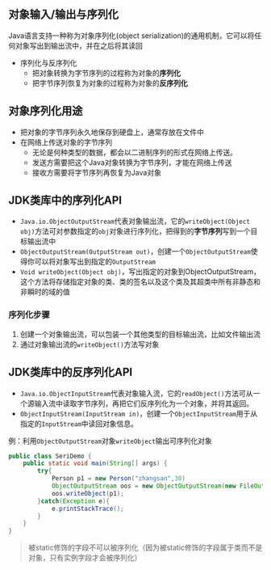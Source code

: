 ## 对象输入/输出与序列化

Java语言支持一种称为对象序列化(object serialization)的通用机制，它可以将任何对象写出到输出流中，并在之后将其读回

- 序列化与反序列化
    - 把对象转换为字节序列的过程称为对象的**序列化**
    - 把字节序列恢复为对象的过程称为对象的**反序列化**

## 对象序列化用途

- 把对象的字节序列永久地保存到硬盘上，通常存放在文件中
- 在网络上传送对象的字节序列
    - 无论是何种类型的数据，都会以二进制序列的形式在网络上传送。
    - 发送方需要把这个Java对象转换为字节序列，才能在网络上传送
    - 接收方需要将字节序列再恢复为Java对象

## JDK类库中的序列化API

- `Java.io.ObjectOutputStream`代表对象输出流，它的`writeObject(Object obj)`方法可对参数指定的`obj`对象进行序列化，把得到的**字节序列**写到一个目标输出流中
- `ObjectOutputStream(OutputStream out)`，创建一个`ObjectOutputStream`使得你可以将对象写出到指定的`OutputStream`
- `Void writeObject(Object obj)`，写出指定的对象到ObjectOutputStream，这个方法将存储指定对象的类、类的签名以及这个类及其超类中所有非静态和非瞬时的域的值

### 序列化步骤

1. 创建一个对象输出流，可以包装一个其他类型的目标输出流，比如文件输出流
2. 通过对象输出流的`writeObject()`方法写对象

## JDK类库中的反序列化API

- `Java.io.ObjectInputStream`代表对象输入流，它的`readObject()`方法可从一个源输入流中读取字节序列，再把它们反序列化为一个对象，并将其返回。
- `ObjectInputStream(InputStream in)`，创建一个`ObjectInputStream`用于从指定的`InputStream`中读回对象信息。

例：利用`ObjectOutputStream`对象`writeObject`输出可序列化对象

```java
public class SeriDemo {
    public static void main(String[] args) {
        try{
            Person p1 = new Person("zhangsan",30)
            ObjectOutputStream oos = new ObjectOutputStream(new FileOutputStream("person.dat"));
            oos.writeObject(p1);
        }catch(Exception e){
            e.printStackTrace();
        }
    }
}
```

> 被static修饰的字段不可以被序列化（因为被static修饰的字段属于类而不是对象，只有实例字段才会被序列化）